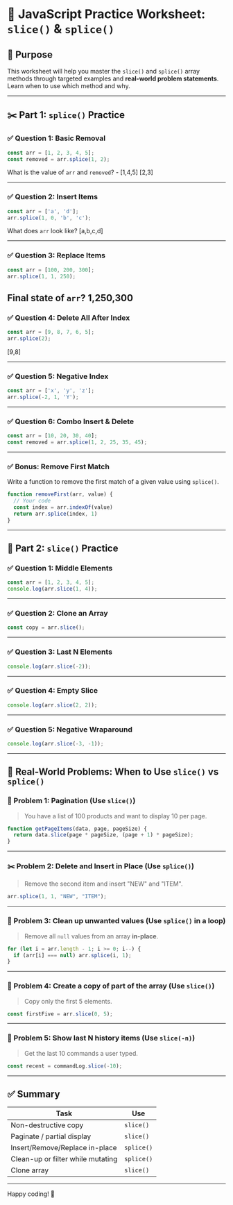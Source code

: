 
# 🧪 JavaScript Practice Worksheet: `slice()` & `splice()`

## 🎯 Purpose
This worksheet will help you master the `slice()` and `splice()` array methods through targeted examples and **real-world problem statements**. Learn when to use which method and why.

---

## ✂️ Part 1: `splice()` Practice

### ✅ Question 1: Basic Removal
```js
const arr = [1, 2, 3, 4, 5];
const removed = arr.splice(1, 2);
```

What is the value of `arr` and `removed`?  - [1,4,5] [2,3]

---

### ✅ Question 2: Insert Items
```js
const arr = ['a', 'd'];
arr.splice(1, 0, 'b', 'c');
```

What does `arr` look like? [a,b,c,d]

---

### ✅ Question 3: Replace Items
```js
const arr = [100, 200, 300];
arr.splice(1, 1, 250);
```

Final state of `arr`? 1,250,300
---

### ✅ Question 4: Delete All After Index
```js
const arr = [9, 8, 7, 6, 5];
arr.splice(2);
```
[9,8]

---

### ✅ Question 5: Negative Index
```js
const arr = ['x', 'y', 'z'];
arr.splice(-2, 1, 'Y');
```

---

### ✅ Question 6: Combo Insert & Delete
```js
const arr = [10, 20, 30, 40];
const removed = arr.splice(1, 2, 25, 35, 45);
```

---

### ✅ Bonus: Remove First Match
Write a function to remove the first match of a given value using `splice()`.

```js
function removeFirst(arr, value) {
  // Your code
  const index = arr.indexOf(value)
  return arr.splice(index, 1)
}
```

---

## 🍰 Part 2: `slice()` Practice

### ✅ Question 1: Middle Elements
```js
const arr = [1, 2, 3, 4, 5];
console.log(arr.slice(1, 4));
```

---

### ✅ Question 2: Clone an Array
```js
const copy = arr.slice();
```

---

### ✅ Question 3: Last N Elements
```js
console.log(arr.slice(-2));
```

---

### ✅ Question 4: Empty Slice
```js
console.log(arr.slice(2, 2));
```

---

### ✅ Question 5: Negative Wraparound
```js
console.log(arr.slice(-3, -1));
```

---

## 🧠 Real-World Problems: When to Use `slice()` vs `splice()`

### 🔄 Problem 1: Pagination (Use `slice()`)
> You have a list of 100 products and want to display 10 per page.

```js
function getPageItems(data, page, pageSize) {
  return data.slice(page * pageSize, (page + 1) * pageSize);
}
```

---

### ✂️ Problem 2: Delete and Insert in Place (Use `splice()`)
> Remove the second item and insert "NEW" and "ITEM".

```js
arr.splice(1, 1, "NEW", "ITEM");
```

---

### 🧼 Problem 3: Clean up unwanted values (Use `splice()` in a loop)
> Remove all `null` values from an array **in-place**.

```js
for (let i = arr.length - 1; i >= 0; i--) {
  if (arr[i] === null) arr.splice(i, 1);
}
```

---

### 🧪 Problem 4: Create a copy of part of the array (Use `slice()`)
> Copy only the first 5 elements.

```js
const firstFive = arr.slice(0, 5);
```

---

### 🔁 Problem 5: Show last N history items (Use `slice(-n)`)
> Get the last 10 commands a user typed.

```js
const recent = commandLog.slice(-10);
```

---

## ✅ Summary

| Task                                | Use     |
|-------------------------------------|----------|
| Non-destructive copy               | `slice()` |
| Paginate / partial display         | `slice()` |
| Insert/Remove/Replace in-place     | `splice()` |
| Clean-up or filter while mutating  | `splice()` |
| Clone array                        | `slice()` |

---

Happy coding! 🚀
